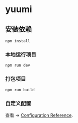# yuumi

## 安装依赖
```
npm install
```

### 本地运行项目
```
npm run dev
```

### 打包项目
```
npm run build
```

### 自定义配置
查看 -> [Configuration Reference](https://cli.vuejs.org/config/).
